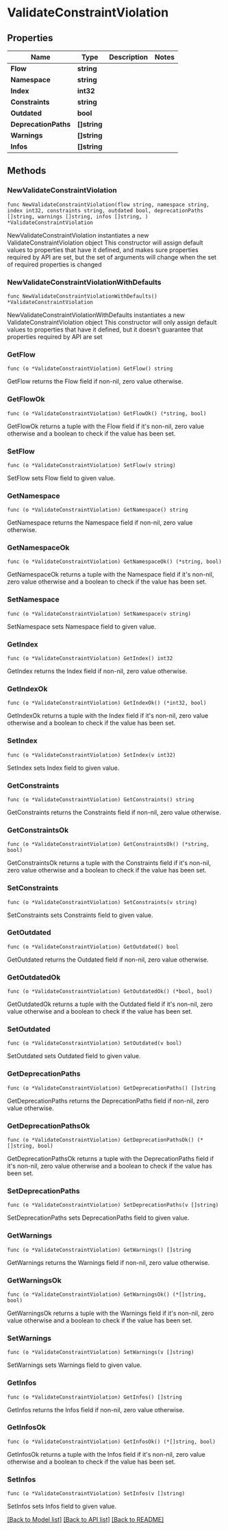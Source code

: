 # ValidateConstraintViolation

## Properties

Name | Type | Description | Notes
------------ | ------------- | ------------- | -------------
**Flow** | **string** |  | 
**Namespace** | **string** |  | 
**Index** | **int32** |  | 
**Constraints** | **string** |  | 
**Outdated** | **bool** |  | 
**DeprecationPaths** | **[]string** |  | 
**Warnings** | **[]string** |  | 
**Infos** | **[]string** |  | 

## Methods

### NewValidateConstraintViolation

`func NewValidateConstraintViolation(flow string, namespace string, index int32, constraints string, outdated bool, deprecationPaths []string, warnings []string, infos []string, ) *ValidateConstraintViolation`

NewValidateConstraintViolation instantiates a new ValidateConstraintViolation object
This constructor will assign default values to properties that have it defined,
and makes sure properties required by API are set, but the set of arguments
will change when the set of required properties is changed

### NewValidateConstraintViolationWithDefaults

`func NewValidateConstraintViolationWithDefaults() *ValidateConstraintViolation`

NewValidateConstraintViolationWithDefaults instantiates a new ValidateConstraintViolation object
This constructor will only assign default values to properties that have it defined,
but it doesn't guarantee that properties required by API are set

### GetFlow

`func (o *ValidateConstraintViolation) GetFlow() string`

GetFlow returns the Flow field if non-nil, zero value otherwise.

### GetFlowOk

`func (o *ValidateConstraintViolation) GetFlowOk() (*string, bool)`

GetFlowOk returns a tuple with the Flow field if it's non-nil, zero value otherwise
and a boolean to check if the value has been set.

### SetFlow

`func (o *ValidateConstraintViolation) SetFlow(v string)`

SetFlow sets Flow field to given value.


### GetNamespace

`func (o *ValidateConstraintViolation) GetNamespace() string`

GetNamespace returns the Namespace field if non-nil, zero value otherwise.

### GetNamespaceOk

`func (o *ValidateConstraintViolation) GetNamespaceOk() (*string, bool)`

GetNamespaceOk returns a tuple with the Namespace field if it's non-nil, zero value otherwise
and a boolean to check if the value has been set.

### SetNamespace

`func (o *ValidateConstraintViolation) SetNamespace(v string)`

SetNamespace sets Namespace field to given value.


### GetIndex

`func (o *ValidateConstraintViolation) GetIndex() int32`

GetIndex returns the Index field if non-nil, zero value otherwise.

### GetIndexOk

`func (o *ValidateConstraintViolation) GetIndexOk() (*int32, bool)`

GetIndexOk returns a tuple with the Index field if it's non-nil, zero value otherwise
and a boolean to check if the value has been set.

### SetIndex

`func (o *ValidateConstraintViolation) SetIndex(v int32)`

SetIndex sets Index field to given value.


### GetConstraints

`func (o *ValidateConstraintViolation) GetConstraints() string`

GetConstraints returns the Constraints field if non-nil, zero value otherwise.

### GetConstraintsOk

`func (o *ValidateConstraintViolation) GetConstraintsOk() (*string, bool)`

GetConstraintsOk returns a tuple with the Constraints field if it's non-nil, zero value otherwise
and a boolean to check if the value has been set.

### SetConstraints

`func (o *ValidateConstraintViolation) SetConstraints(v string)`

SetConstraints sets Constraints field to given value.


### GetOutdated

`func (o *ValidateConstraintViolation) GetOutdated() bool`

GetOutdated returns the Outdated field if non-nil, zero value otherwise.

### GetOutdatedOk

`func (o *ValidateConstraintViolation) GetOutdatedOk() (*bool, bool)`

GetOutdatedOk returns a tuple with the Outdated field if it's non-nil, zero value otherwise
and a boolean to check if the value has been set.

### SetOutdated

`func (o *ValidateConstraintViolation) SetOutdated(v bool)`

SetOutdated sets Outdated field to given value.


### GetDeprecationPaths

`func (o *ValidateConstraintViolation) GetDeprecationPaths() []string`

GetDeprecationPaths returns the DeprecationPaths field if non-nil, zero value otherwise.

### GetDeprecationPathsOk

`func (o *ValidateConstraintViolation) GetDeprecationPathsOk() (*[]string, bool)`

GetDeprecationPathsOk returns a tuple with the DeprecationPaths field if it's non-nil, zero value otherwise
and a boolean to check if the value has been set.

### SetDeprecationPaths

`func (o *ValidateConstraintViolation) SetDeprecationPaths(v []string)`

SetDeprecationPaths sets DeprecationPaths field to given value.


### GetWarnings

`func (o *ValidateConstraintViolation) GetWarnings() []string`

GetWarnings returns the Warnings field if non-nil, zero value otherwise.

### GetWarningsOk

`func (o *ValidateConstraintViolation) GetWarningsOk() (*[]string, bool)`

GetWarningsOk returns a tuple with the Warnings field if it's non-nil, zero value otherwise
and a boolean to check if the value has been set.

### SetWarnings

`func (o *ValidateConstraintViolation) SetWarnings(v []string)`

SetWarnings sets Warnings field to given value.


### GetInfos

`func (o *ValidateConstraintViolation) GetInfos() []string`

GetInfos returns the Infos field if non-nil, zero value otherwise.

### GetInfosOk

`func (o *ValidateConstraintViolation) GetInfosOk() (*[]string, bool)`

GetInfosOk returns a tuple with the Infos field if it's non-nil, zero value otherwise
and a boolean to check if the value has been set.

### SetInfos

`func (o *ValidateConstraintViolation) SetInfos(v []string)`

SetInfos sets Infos field to given value.



[[Back to Model list]](../README.md#documentation-for-models) [[Back to API list]](../README.md#documentation-for-api-endpoints) [[Back to README]](../README.md)


